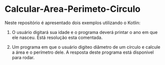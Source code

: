 # Calcular-Area-Perimeto-Circulo
Neste repositório é apresentado dois exemplos utilizando o Kotlin:
1) O usuário digitará sua idade e o programa deverá printar o ano em que ele nasceu.
Está resolução esta comentada.

2) Um programa em que o usuário digiteo diâmetro de um círculo e calcule a área e o perímetro dele.
A resposta deste programa está disponivel para rodar.
